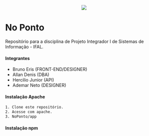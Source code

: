 <p align="center">
  <a href="#">
    <img src="http://imageshack.com/a/img901/1491/hu6edz.png">
  </a>
</p>

# No Ponto
Repositório para a disciplina de Projeto Integrador I de Sistemas de Informação - IFAL.

#### Integrantes

* Bruno Eris (FRONT-END/DESIGNER)
* Allan Denis (DBA)
* Hercilio Junior (API)
* Ademar Neto (DESIGNER)

#### Instalação Apache
```sh
1. Clone este repositório.
2. Acesse com apache.
3. NoPonto/app
```
#### Instalação npm
```sh

```


